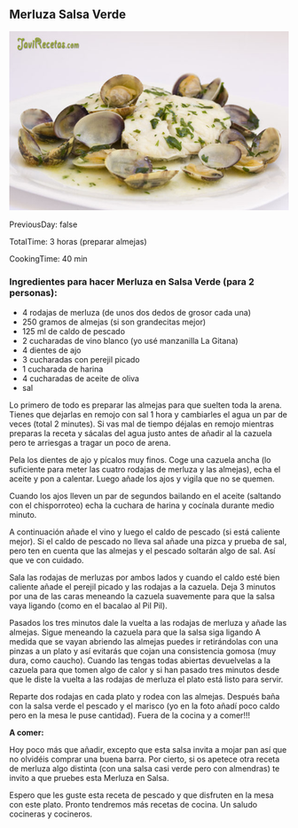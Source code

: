[title]: #()

## Merluza Salsa Verde


[img]: #()

![](../docs/imgs/0064-merluza-salsa-verde.jpg)

[#url]:#()

[](https://www.javirecetas.com/merluza-en-salsa-verde/)

[recipe-time]: #()

PreviousDay: false

TotalTime: 3 horas (preparar almejas)

CookingTime: 40 min

[ingredients-content]: #()

### Ingredientes para hacer Merluza en Salsa Verde (para 2 personas):

* 4 rodajas de merluza (de unos dos dedos de grosor cada una)
* 250 gramos de almejas (si son grandecitas mejor)
* 125 ml de caldo de pescado
* 2 cucharadas de vino blanco (yo usé manzanilla La Gitana)
* 4 dientes de ajo
* 3 cucharadas con perejil picado
* 1 cucharada de harina
* 4 cucharadas de aceite de oliva
* sal



[content]: #()

Lo primero de todo es preparar las almejas para que suelten toda la arena. Tienes que dejarlas en remojo con sal 1 hora y cambiarles el agua un par de veces (total 2 minutes[](timer:2:minutes)). Si vas mal de tiempo déjalas en remojo mientras preparas la receta y sácalas del agua justo antes de añadir al la cazuela pero te arriesgas a tragar un poco de arena.

Pela los dientes de ajo y pícalos muy finos. Coge una cazuela ancha (lo suficiente para meter las cuatro rodajas de merluza y las almejas), echa el aceite y pon a calentar. Luego añade los ajos y vigila que no se quemen.

Cuando los ajos lleven un par de segundos bailando en el aceite (saltando con el chisporroteo) echa la cuchara de harina y cocínala durante medio minuto.

A continuación añade el vino y luego el caldo de pescado (si está caliente mejor). Si el caldo de pescado no lleva sal añade una pizca y prueba de sal, pero ten en cuenta que las almejas y el pescado soltarán algo de sal. Así que ve con cuidado.

Sala las rodajas de merluzas por ambos lados y cuando el caldo esté bien caliente añade el perejil picado y las rodajas a la cazuela. Deja 3 minutos[](timer:3:minutes) por una de las caras meneando la cazuela suavemente para que la salsa vaya ligando (como en el bacalao al Pil Pil).

Pasados los tres minutos dale la vuelta a las rodajas de merluza y añade las almejas. Sigue meneando la cazuela para que la salsa siga ligando A medida que se vayan abriendo las almejas puedes ir retirándolas con una pinzas a un plato y así evitarás que cojan una consistencia gomosa (muy dura, como caucho). Cuando las tengas todas abiertas devuelvelas a la cazuela para que tomen algo de calor y si han pasado tres minutos desde que le diste la vuelta a las rodajas de merluza el plato está listo para servir.

Reparte dos rodajas en cada plato y rodea con las almejas. Después baña con la salsa verde el pescado y el marisco (yo en la foto añadí poco caldo pero en la mesa le puse cantidad). Fuera de la cocina y a comer!!!

**A comer:**

Hoy poco más que añadir, excepto que esta salsa invita a mojar pan así que no olvidéis comprar una buena barra. Por cierto, si os apetece otra receta de merluza algo distinta (con una salsa casi verde pero con almendras) te invito a que pruebes esta Merluza en Salsa.

Espero que les guste esta receta de pescado y que disfruten en la mesa con este plato. Pronto tendremos más recetas de cocina. Un saludo cocineras y cocineros.
